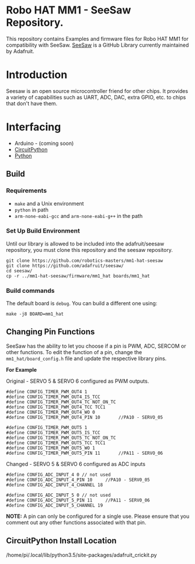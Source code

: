 # Robo HAT MM1 - SeeSaw Repository.
This repository contains Examples and firmware files for Robo HAT MM1 for compatibility with SeeSaw.  [SeeSaw](https://raw.githubusercontent.com/adafruit/seesaw) is a GitHub Library currently maintained by Adafruit.

# Introduction

Seesaw is an open source microcontroller friend for other chips. It provides a
variety of capabilities such as UART, ADC, DAC, extra GPIO, etc. to chips that don't have them.

# Interfacing
- Arduino - (coming soon)
- [CircuitPython]()
- [Python]()

## Build

### Requirements

* `make` and a Unix environment
* `python` in path
* `arm-none-eabi-gcc` and `arm-none-eabi-g++` in the path

### Set Up Build Environment

Until our library is allowed to be included into the adafruit/seesaw repository, you must clone this repository and the seesaw repository.

```
git clone https://github.com/robotics-masters/mm1-hat-seesaw
git clone https://github.com/adafruit/seesaw/
cd seesaw/
cp -r ../mm1-hat-seesaw/firmware/mm1_hat boards/mm1_hat
```

### Build commands

The default board is `debug`. You can build a different one using:

```
make -j8 BOARD=mm1_hat
```


## Changing Pin Functions

SeeSaw has the ability to let you choose if a pin is PWM, ADC, SERCOM or other functions.  To edit the function of a pin, change the `mm1_hat/board_config.h` file and update the respective library pins. 

**For Example**

Original - SERVO 5 & SERVO 6 configured as PWM outputs.
```
#define CONFIG_TIMER_PWM_OUT4 1
#define CONFIG_TIMER_PWM_OUT4_IS_TCC
#define CONFIG_TIMER_PWM_OUT4_TC NOT_ON_TC
#define CONFIG_TIMER_PWM_OUT4_TCC TCC1
#define CONFIG_TIMER_PWM_OUT4_WO 0
#define CONFIG_TIMER_PWM_OUT4_PIN 10	   //PA10 - SERVO_05

#define CONFIG_TIMER_PWM_OUT5 1
#define CONFIG_TIMER_PWM_OUT5_IS_TCC
#define CONFIG_TIMER_PWM_OUT5_TC NOT_ON_TC
#define CONFIG_TIMER_PWM_OUT5_TCC TCC1
#define CONFIG_TIMER_PWM_OUT5_WO 1
#define CONFIG_TIMER_PWM_OUT5_PIN 11	   //PA11 - SERVO_06
```

Changed - SERVO 5 & SERVO 6 configured as ADC inputs
```
#define CONFIG_ADC_INPUT_4 0 // not used
#define CONFIG_ADC_INPUT_4_PIN 10 	  //PA10 - SERV0_05
#define CONFIG_ADC_INPUT_4_CHANNEL 18

#define CONFIG_ADC_INPUT_5 0 // not used
#define CONFIG_ADC_INPUT_5_PIN 11 	  //PA11 - SERV0_06
#define CONFIG_ADC_INPUT_5_CHANNEL 19
```

**NOTE:**  A pin can only be configured for a single use.  Please ensure that you comment out any other functions associated with that pin. 


## CircuitPython Install Location
/home/pi/.local/lib/python3.5/site-packages/adafruit_crickit.py


